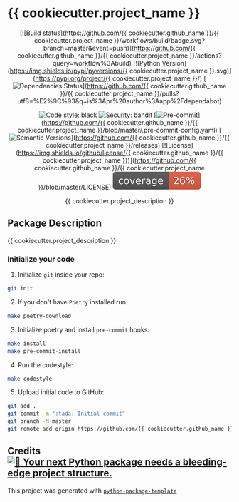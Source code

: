 # {{ cookiecutter.project_name }}

<div align="center">

[![Build status](https://github.com/{{ cookiecutter.github_name }}/{{ cookiecutter.project_name }}/workflows/build/badge.svg?branch=master&event=push)](https://github.com/{{ cookiecutter.github_name }}/{{ cookiecutter.project_name }}/actions?query=workflow%3Abuild)
[![Python Version](https://img.shields.io/pypi/pyversions/{{ cookiecutter.project_name }}.svg)](https://pypi.org/project/{{ cookiecutter.project_name }}/)
[![Dependencies Status](https://img.shields.io/badge/dependencies-up%20to%20date-brightgreen.svg)](https://github.com/{{ cookiecutter.github_name }}/{{ cookiecutter.project_name }}/pulls?utf8=%E2%9C%93&q=is%3Apr%20author%3Aapp%2Fdependabot)

[![Code style: black](https://img.shields.io/badge/code%20style-black-000000.svg)](https://github.com/psf/black)
[![Security: bandit](https://img.shields.io/badge/security-bandit-green.svg)](https://github.com/PyCQA/bandit)
[![Pre-commit](https://img.shields.io/badge/pre--commit-enabled-brightgreen?logo=pre-commit&logoColor=white)](https://github.com/{{ cookiecutter.github_name }}/{{ cookiecutter.project_name }}/blob/master/.pre-commit-config.yaml)
[![Semantic Versions](https://img.shields.io/badge/%20%20%F0%9F%93%A6%F0%9F%9A%80-semantic--versions-e10079.svg)](https://github.com/{{ cookiecutter.github_name }}/{{ cookiecutter.project_name }}/releases)
[![License](https://img.shields.io/github/license/{{ cookiecutter.github_name }}/{{ cookiecutter.project_name }})](https://github.com/{{ cookiecutter.github_name }}/{{ cookiecutter.project_name }}/blob/master/LICENSE)
![Coverage Report](assets/images/coverage.svg)

{{ cookiecutter.project_description }}

</div>

## Package Description

{{ cookiecutter.project_description }}

### Initialize your code

1. Initialize `git` inside your repo:

```bash
git init
```

2. If you don't have `Poetry` installed run:

```bash
make poetry-download
```

3. Initialize poetry and install `pre-commit` hooks:

```bash
make install
make pre-commit-install
```

4. Run the codestyle:

```bash
make codestyle
```

5. Upload initial code to GitHub:

```bash
git add .
git commit -m ":tada: Initial commit"
git branch -M master
git remote add origin https://github.com/{{ cookiecutter.github_name }}/{{ cookiecutter.project_name }}.git
```

## Credits [![🚀 Your next Python package needs a bleeding-edge project structure.](https://img.shields.io/badge/python--package--template-%F0%9F%9A%80-brightgreen)](https://github.com/TezRomacH/python-package-template)

This project was generated with [`python-package-template`](https://github.com/TezRomacH/python-package-template)
